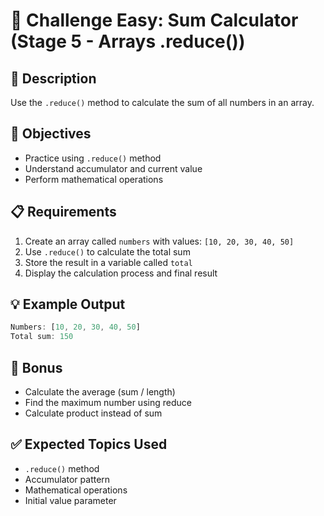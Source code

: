 # 🎯 Challenge Easy: Sum Calculator (Stage 5 - Arrays .reduce())

## 📝 Description

Use the `.reduce()` method to calculate the sum of all numbers in an array.

## 🎯 Objectives

- Practice using `.reduce()` method
- Understand accumulator and current value
- Perform mathematical operations

## 📋 Requirements

1. Create an array called `numbers` with values: `[10, 20, 30, 40, 50]`
2. Use `.reduce()` to calculate the total sum
3. Store the result in a variable called `total`
4. Display the calculation process and final result

## 💡 Example Output

```javascript
Numbers: [10, 20, 30, 40, 50]
Total sum: 150
```

## 🚀 Bonus

- Calculate the average (sum / length)
- Find the maximum number using reduce
- Calculate product instead of sum

## ✅ Expected Topics Used

- `.reduce()` method
- Accumulator pattern
- Mathematical operations
- Initial value parameter
